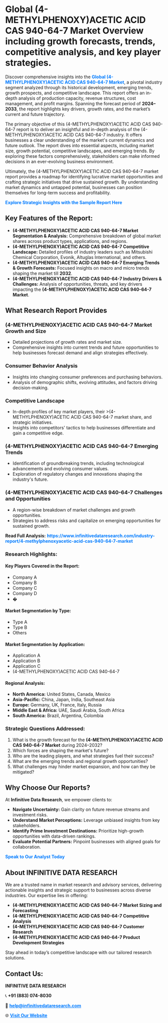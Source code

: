 <h1>Global (4-METHYLPHENOXY)ACETIC ACID CAS 940-64-7 Market Overview including growth forecasts, trends, competitive analysis, and key player strategies.</h1>
<p>
Discover comprehensive insights into the 
<a href="https://www.infinitivedataresearch.com/industry-report/4-methylphenoxyacetic-acid-cas-940-64-7-market" rel="dofollow" style="color: #007BFF; text-decoration: none;"><strong>Global (4-METHYLPHENOXY)ACETIC ACID CAS 940-64-7 Market</strong></a>, a pivotal industry segment analyzed through its historical development, emerging trends, growth prospects, and competitive landscape. This report offers an in-depth analysis of production capacity, revenue structures, cost management, and profit margins. Spanning the forecast period of <strong>2024–2033</strong>, the report highlights key drivers, growth rates, and the market’s current and future trajectory.
</p>
<p>
The primary objective of this (4-METHYLPHENOXY)ACETIC ACID CAS 940-64-7 report is to deliver an insightful and in-depth analysis of the (4-METHYLPHENOXY)ACETIC ACID CAS 940-64-7 industry. It offers businesses a clear understanding of the market's current dynamics and future outlook. The report dives into essential aspects, including market size, growth potential, competitive landscapes, and emerging trends. By exploring these factors comprehensively, stakeholders can make informed decisions in an ever-evolving business environment.
</p>
<p>
Ultimately, the (4-METHYLPHENOXY)ACETIC ACID CAS 940-64-7 market report provides a roadmap for identifying lucrative market opportunities and crafting strategic initiatives that drive sustained growth. By understanding market dynamics and untapped potential, businesses can position themselves for long-term success and profitability.
</p>
<p>
<a href="https://www.infinitivedataresearch.com/request-sample/reportId=112408" style="color: #007BFF; text-decoration: none;"><strong>Explore Strategic Insights with the Sample Report Here</strong></a>
</p>

<h2>Key Features of the Report:</h2>
<ul>
<li><strong>(4-METHYLPHENOXY)ACETIC ACID CAS 940-64-7 Market Segmentation & Analysis:</strong> Comprehensive breakdown of global market shares across product types, applications, and regions.</li>
<li><strong>(4-METHYLPHENOXY)ACETIC ACID CAS 940-64-7 Competitive Landscape:</strong> Detailed profiles of industry leaders such as Mitsubishi Chemical Corporation, Evonik, Altuglas International, and others.</li>
<li><strong>(4-METHYLPHENOXY)ACETIC ACID CAS 940-64-7 Emerging Trends & Growth Forecasts:</strong> Focused insights on macro and micro trends shaping the market till <strong>2032</strong>.</li>
<li><strong>(4-METHYLPHENOXY)ACETIC ACID CAS 940-64-7 Industry Drivers & Challenges:</strong> Analysis of opportunities, threats, and key drivers impacting the <strong>(4-METHYLPHENOXY)ACETIC ACID CAS 940-64-7 Market</strong>.</li>
</ul>

<h2>What Research Report Provides</h2>
<h3>(4-METHYLPHENOXY)ACETIC ACID CAS 940-64-7 Market Growth and Size</h3>
<ul>
<li>Detailed projections of growth rates and market size.</li>
<li>Comprehensive insights into current trends and future opportunities to help businesses forecast demand and align strategies effectively.</li>
</ul>

<h3>Consumer Behavior Analysis</h3>
<ul>
<li>Insights into changing consumer preferences and purchasing behaviors.</li>
<li>Analysis of demographic shifts, evolving attitudes, and factors driving decision-making.</li>
</ul>

<h3>Competitive Landscape</h3>
<ul>
<li>In-depth profiles of key market players, their >(4-METHYLPHENOXY)ACETIC ACID CAS 940-64-7 market share, and strategic initiatives.</li>
<li>Insights into competitors' tactics to help businesses differentiate and gain a competitive edge.</li>
</ul>

<h3>(4-METHYLPHENOXY)ACETIC ACID CAS 940-64-7 Emerging Trends</h3>
<ul>
<li>Identification of groundbreaking trends, including technological advancements and evolving consumer values.</li>
<li>Exploration of regulatory changes and innovations shaping the industry's future.</li>
</ul>

<h3>(4-METHYLPHENOXY)ACETIC ACID CAS 940-64-7 Challenges and Opportunities</h3>
<ul>
<li>A region-wise breakdown of market challenges and growth opportunities.</li>
<li>Strategies to address risks and capitalize on emerging opportunities for sustained growth.</li>
</ul>
<p><strong>Read Full Analysis:</strong> <a href="https://www.infinitivedataresearch.com/industry-report/4-methylphenoxyacetic-acid-cas-940-64-7-market" rel="dofollow" style="color: #007BFF; text-decoration: none;"><strong>https://www.infinitivedataresearch.com/industry-report/4-methylphenoxyacetic-acid-cas-940-64-7-market</strong></a></p>
<h3>Research Highlights:</h3>
<h4>Key Players Covered in the Report:</h4>
<ul><li>Company A</li><li>Company B</li><li>Company C</li><li>Company D</li><li>�</li></ul>
<h4>Market Segmentation by Type:</h4>
<ul><li>Type A</li><li>Type B</li><li>Others</li></ul>
<h4>Market Segmentation by Application:</h4>
<ul><li>Application A</li><li>Application B</li><li>Application C</li><li>(4-METHYLPHENOXY)ACETIC ACID CAS 940-64-7</li></ul>

<h4>Regional Analysis:</h4>
<ul>
<li><strong>North America:</strong> United States, Canada, Mexico</li>
<li><strong>Asia-Pacific:</strong> China, Japan, India, Southeast Asia</li>
<li><strong>Europe:</strong> Germany, UK, France, Italy, Russia</li>
<li><strong>Middle East & Africa:</strong> UAE, Saudi Arabia, South Africa</li>
<li><strong>South America:</strong> Brazil, Argentina, Colombia</li>
</ul>

<h3>Strategic Questions Addressed:</h3>
<ol>
<li>What is the growth forecast for the <strong>(4-METHYLPHENOXY)ACETIC ACID CAS 940-64-7 Market</strong> during 2024–2032?</li>
<li>Which forces are shaping the market's future?</li>
<li>Who are the leading players, and what strategies fuel their success?</li>
<li>What are the emerging trends and regional growth opportunities?</li>
<li>What challenges may hinder market expansion, and how can they be mitigated?</li>
</ol>

<h2>Why Choose Our Reports?</h2>
<p>At <strong>Infinitive Data Research</strong>, we empower clients to:</p>
<ul>
<li><strong>Navigate Uncertainty:</strong> Gain clarity on future revenue streams and investment risks.</li>
<li><strong>Understand Market Perceptions:</strong> Leverage unbiased insights from key stakeholders.</li>
<li><strong>Identify Prime Investment Destinations:</strong> Prioritize high-growth opportunities with data-driven rankings.</li>
<li><strong>Evaluate Potential Partners:</strong> Pinpoint businesses with aligned goals for collaboration.</li>
</ul>
<p><a href="https://www.infinitivedataresearch.com/industry-report/4-methylphenoxyacetic-acid-cas-940-64-7-market" rel="dofollow" style="color: #007BFF; text-decoration: none;"><strong>Speak to Our Analyst Today</strong></a></p>

<h2>About INFINITIVE DATA RESEARCH</h2>
<p>We are a trusted name in market research and advisory services, delivering actionable insights and strategic support to businesses across diverse industries. Our expertise lies in offering:</p>
<ul>
<li><strong>(4-METHYLPHENOXY)ACETIC ACID CAS 940-64-7 Market Sizing and Forecasting</strong></li>
<li><strong>(4-METHYLPHENOXY)ACETIC ACID CAS 940-64-7 Competitive Analysis</strong></li>
<li><strong>(4-METHYLPHENOXY)ACETIC ACID CAS 940-64-7 Customer Research</strong></li>
<li><strong>(4-METHYLPHENOXY)ACETIC ACID CAS 940-64-7 Product Development Strategies</strong></li>
</ul>
<p>Stay ahead in today’s competitive landscape with our tailored research solutions.</p>

<h2>Contact Us:</h2>
<p><strong>INFINITIVE DATA RESEARCH</strong></p>
<p>📞 <strong>+91 (883) 074-8030</strong></p>
<p>📧 <strong><a href="mailto:help@infinitivedataresearch.com" style="color: #007BFF;">help@infinitivedataresearch.com</a></strong></p>
<p>🌐 <strong><a href="https://www.infinitivedataresearch.com" rel="dofollow" style="color: #007BFF;">Visit Our Website</a></strong></p>